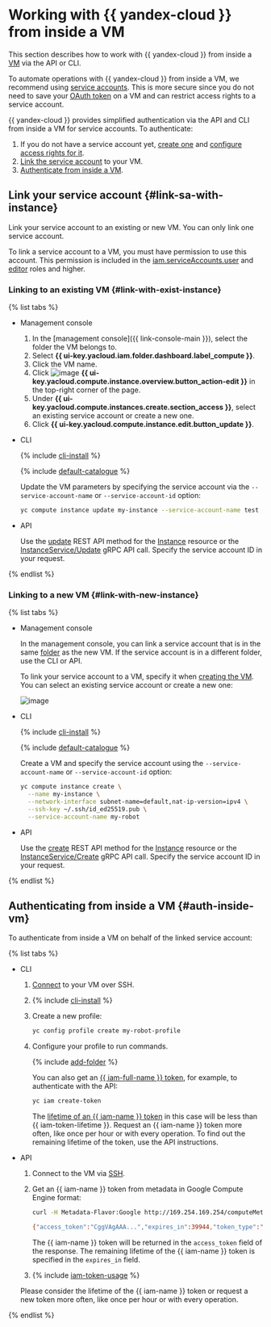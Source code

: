 # Working with {{ yandex-cloud }} from inside a VM

This section describes how to work with {{ yandex-cloud }} from inside a [VM](../../concepts/vm.md) via the API or CLI.

To automate operations with {{ yandex-cloud }} from inside a VM, we recommend using [service accounts](../../../iam/concepts/users/service-accounts.md). This is more secure since you do not need to save your [OAuth token](../../../iam/concepts/authorization/oauth-token.md) on a VM and can restrict access rights to a service account.

{{ yandex-cloud }} provides simplified authentication via the API and CLI from inside a VM for service accounts. To authenticate:
1. If you do not have a service account yet, [create one](../../../iam/operations/sa/create.md) and [configure access rights for it](../../../iam/operations/sa/assign-role-for-sa.md).
1. [Link the service account](#link-sa-with-instance) to your VM.
1. [Authenticate from inside a VM](#auth-inside-vm).

## Link your service account {#link-sa-with-instance}

Link your service account to an existing or new VM. You can only link one service account.

To link a service account to a VM, you must have permission to use this account. This permission is included in the [iam.serviceAccounts.user](../../../iam/concepts/access-control/roles.md#sa-user) and [editor](../../../iam/concepts/access-control/roles.md#editor) roles and higher.

### Linking to an existing VM {#link-with-exist-instance}

{% list tabs %}

- Management console

   1. In the [management console]({{ link-console-main }}), select the folder the VM belongs to.
   1. Select **{{ ui-key.yacloud.iam.folder.dashboard.label_compute }}**.
   1. Click the VM name.
   1. Click ![image](../../../_assets/pencil.svg) **{{ ui-key.yacloud.compute.instance.overview.button_action-edit }}** in the top-right corner of the page.
   1. Under **{{ ui-key.yacloud.compute.instances.create.section_access }}**, select an existing service account or create a new one.
   1. Click **{{ ui-key.yacloud.compute.instance.edit.button_update }}**.

- CLI

   {% include [cli-install](../../../_includes/cli-install.md) %}

   {% include [default-catalogue](../../../_includes/default-catalogue.md) %}

   Update the VM parameters by specifying the service account via the `--service-account-name` or `--service-account-id` option:

   ```bash
   yc compute instance update my-instance --service-account-name test
   ```

- API

   Use the [update](../../api-ref/Instance/update.md) REST API method for the [Instance](../../api-ref/Instance/) resource or the [InstanceService/Update](../../api-ref/grpc/instance_service.md#Update) gRPC API call. Specify the service account ID in your request.

{% endlist %}

### Linking to a new VM {#link-with-new-instance}

{% list tabs %}

- Management console

   In the management console, you can link a service account that is in the same [folder](../../../resource-manager/concepts/resources-hierarchy.md#folder) as the new VM. If the service account is in a different folder, use the CLI or API.

   To link your service account to a VM, specify it when [creating the VM](../index.md#vm-create). You can select an existing service account or create a new one:

   ![image](../../../_assets/compute/connect-sa.png)

- CLI

   {% include [cli-install](../../../_includes/cli-install.md) %}

   {% include [default-catalogue](../../../_includes/default-catalogue.md) %}

   Create a VM and specify the service account using the `--service-account-name` or `--service-account-id` option:

   ```bash
   yc compute instance create \
     --name my-instance \
     --network-interface subnet-name=default,nat-ip-version=ipv4 \
     --ssh-key ~/.ssh/id_ed25519.pub \
     --service-account-name my-robot
   ```

- API

   Use the [create](../../api-ref/Instance/create.md) REST API method for the [Instance](../../api-ref/Instance/) resource or the [InstanceService/Create](../../api-ref/grpc/instance_service.md#Create) gRPC API call. Specify the service account ID in your request.

{% endlist %}

## Authenticating from inside a VM {#auth-inside-vm}

To authenticate from inside a VM on behalf of the linked service account:

{% list tabs %}

- CLI

   1. [Connect](../vm-connect/ssh.md) to your VM over SSH.

   1. {% include [cli-install](../../../_includes/cli-install.md) %}

   1. Create a new profile:

      ```bash
      yc config profile create my-robot-profile
      ```


   1. Configure your profile to run commands.

      {% include [add-folder](../../../_includes/cli-add-folder.md) %}

      You can also get an [{{ iam-full-name }} token](../../../iam/concepts/authorization/iam-token.md), for example, to authenticate with the API:

      ```bash
      yc iam create-token
      ```

      The [lifetime of an {{ iam-name }} token](../../../iam/concepts/authorization/iam-token.md#lifetime) in this case will be less than {{ iam-token-lifetime }}. Request an {{ iam-name }} token more often, like once per hour or with every operation. To find out the remaining lifetime of the token, use the API instructions.

- API

   1. Connect to the VM via [SSH](../vm-connect/ssh.md).
   1. Get an {{ iam-name }} token from metadata in Google Compute Engine format:

      ```bash
      curl -H Metadata-Flavor:Google http://169.254.169.254/computeMetadata/v1/instance/service-accounts/default/token

      {"access_token":"CggVAgAAA...","expires_in":39944,"token_type":"Bearer"}
      ```

      The {{ iam-name }} token will be returned in the `access_token` field of the response. The remaining lifetime of the {{ iam-name }} token is specified in the `expires_in` field.

   1. {% include [iam-token-usage](../../../_includes/iam-token-usage.md) %}

   Please consider the lifetime of the {{ iam-name }} token or request a new token more often, like once per hour or with every operation.

{% endlist %}